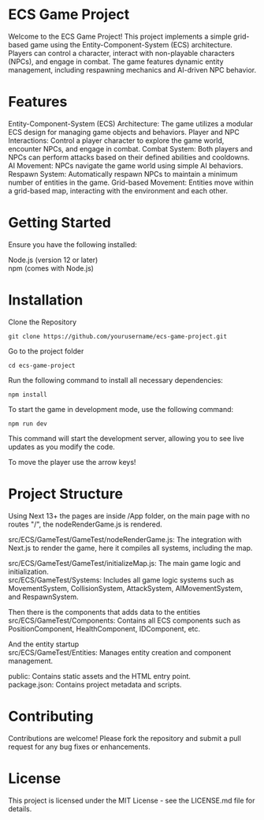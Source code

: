 # ECS Game Project
Welcome to the ECS Game Project! This project implements a simple grid-based game using the Entity-Component-System (ECS) architecture. Players can control a character, interact with non-playable characters (NPCs), and engage in combat. The game features dynamic entity management, including respawning mechanics and AI-driven NPC behavior.

# Features
Entity-Component-System (ECS) Architecture: The game utilizes a modular ECS design for managing game objects and behaviors.
Player and NPC Interactions: Control a player character to explore the game world, encounter NPCs, and engage in combat.
Combat System: Both players and NPCs can perform attacks based on their defined abilities and cooldowns.
AI Movement: NPCs navigate the game world using simple AI behaviors.
Respawn System: Automatically respawn NPCs to maintain a minimum number of entities in the game.
Grid-based Movement: Entities move within a grid-based map, interacting with the environment and each other.

# Getting Started

Ensure you have the following installed:<br />

Node.js (version 12 or later)<br />
npm (comes with Node.js)<br />

# Installation

Clone the Repository

```
git clone https://github.com/yourusername/ecs-game-project.git
```

Go to the project folder

```
cd ecs-game-project
```


Run the following command to install all necessary dependencies:

```
npm install
```

To start the game in development mode, use the following command:

```
npm run dev
```
This command will start the development server, allowing you to see live updates as you modify the code.

To move the player use the arrow keys!<br/>



# Project Structure
Using Next 13+ the pages are inside /App folder, on the main page with no routes "/", the nodeRenderGame.js is rendered.<br />

src/ECS/GameTest/GameTest/nodeRenderGame.js: The integration with Next.js to render the game, here it compiles all systems, including the map.<br />

src/ECS/GameTest/GameTest/initializeMap.js: The main game logic and initialization.<br />
src/ECS/GameTest/Systems: Includes all game logic systems such as MovementSystem, CollisionSystem, AttackSystem, AIMovementSystem, and RespawnSystem.<br />

Then there is the components that adds data to the entities<br />
src/ECS/GameTest/Components: Contains all ECS components such as PositionComponent, HealthComponent, IDComponent, etc.<br />

And the entity startup <br />
src/ECS/GameTest/Entities: Manages entity creation and component management.<br />





public: Contains static assets and the HTML entry point.<br />
package.json: Contains project metadata and scripts.<br />

# Contributing
Contributions are welcome! Please fork the repository and submit a pull request for any bug fixes or enhancements.<br />

# License
This project is licensed under the MIT License - see the LICENSE.md file for details.


